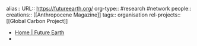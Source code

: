 alias::
URL:: https://futureearth.org/
org-type:: #research #network 
people::
creations:: [[Anthropocene Magazine]] 
tags:: organisation
rel-projects:: [[Global Carbon Project]] 

- [Home | Future Earth](https://futureearth.org/)
-